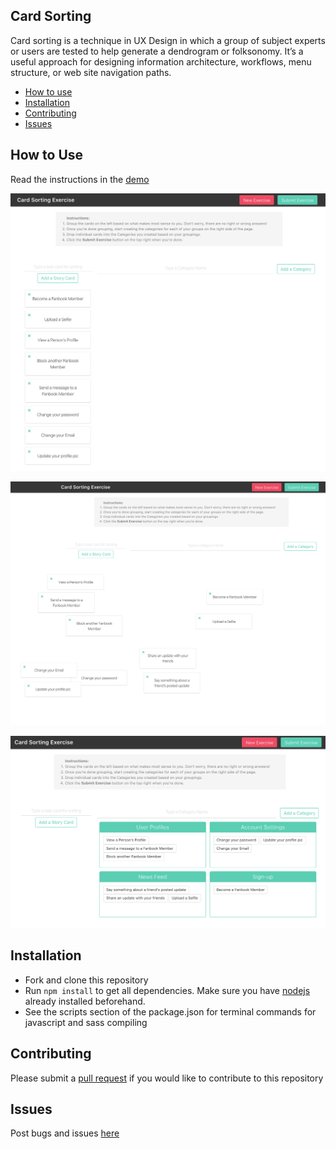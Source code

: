 ## Card Sorting
Card sorting is a technique in UX Design in which a group of subject experts or users are tested to help generate a dendrogram or folksonomy. It’s a useful approach for designing information architecture, workflows, menu structure, or web site navigation paths.

- [How to use](https://github.com/katrinasilver/card-sorting#how-to-use)
- [Installation](https://github.com/katrinasilver/card-sorting#installation)
- [Contributing](https://github.com/katrinasilver/card-sorting#Contributing)
- [Issues](https://github.com/katrinasilver/card-sorting#Issues)

## How to Use
Read the instructions in the [demo](http://card-sorting-exercise.surge.sh/)

![Card Sorting](./screenshot.png "User Stories")

![Card Sorting](./screenshot2.png "Card Sorting")

![Card Sorting](./screenshot3.png "Card Sorted")

## Installation

- Fork and clone this repository
- Run `npm install` to get all dependencies. Make sure you have [nodejs](http://nodejs.org) already installed beforehand.
- See the scripts section of the package.json for terminal commands for javascript and sass compiling

## Contributing
Please submit a [pull request](https://github.com/katrinasilver/card-sorting/pulls) if you would like to contribute to this repository

## Issues
Post bugs and issues [here](https://github.com/katrinasilver/card-sorting/issues)

